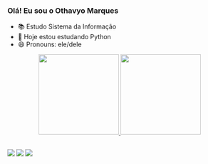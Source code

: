 ### Olá! Eu sou o Othavyo Marques 

- 📚 Estudo Sistema da Informação
- 🌱 Hoje estou estudando Python
- 😄 Pronouns: ele/dele

<div align="center">
  <a href="https://github.com/Othavyo">
  <img height="180em" src="https://github-readme-stats.vercel.app/api?username=Othavyo&show_icons=true&theme=dark&include_all_commits=true&count_private=true"/>
  <img height="180em" src="https://github-readme-stats.vercel.app/api/top-langs/?username=Othavyo&layout=compact&langs_count=7&theme=dark"/>
</div>

##

<div>
  <a href="https://www.instagram.com/othavyomarques/" target="_blank"><img src="https://img.shields.io/badge/-Instagram-%23E4405F?style=for-the-badge&logo=instagram&logoColor=white" target="_blank"></a>
  <a href = "mailto:othavyo.henryk@gmail.com"><img src="https://img.shields.io/badge/-Gmail-%23333?style=for-the-badge&logo=gmail&logoColor=white" target="_blank"></a>
  <a href="https://www.linkedin.com/in/othavyo-marques/-45875016a" target="_blank"><img src="https://img.shields.io/badge/-LinkedIn-%230077B5?style=for-the-badge&logo=linkedin&logoColor=white" target="_blank"></a> 
</div>

